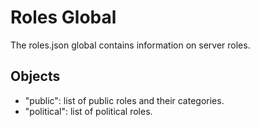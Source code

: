 <h1>Roles Global</h1>

The roles.json global contains information on server roles.

<h2> Objects </h2>

* "public": list of public roles and their categories.
* "political": list of political roles.